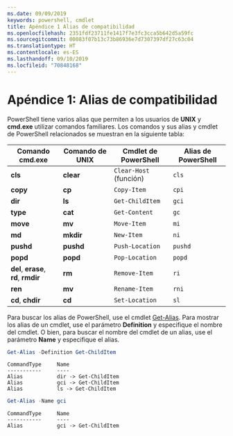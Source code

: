 ```yaml
---
ms.date: 09/09/2019
keywords: powershell, cmdlet
title: Apéndice 1 Alias de compatibilidad
ms.openlocfilehash: 2351fdf23711fe1417f7e3fc3cca5b642d5a59fc
ms.sourcegitcommit: 00083f07b13c73b86936e7d7307397df27c63c04
ms.translationtype: HT
ms.contentlocale: es-ES
ms.lasthandoff: 09/10/2019
ms.locfileid: "70848168"
---
```

# <a name="appendix-1---compatibility-aliases"></a>Apéndice 1: Alias de compatibilidad

PowerShell tiene varios alias que permiten a los usuarios de **UNIX** y **cmd.exe** utilizar comandos familiares.
Los comandos y sus alias y cmdlet de PowerShell relacionados se muestran en la siguiente tabla:

|Comando cmd.exe|Comando de UNIX|Cmdlet de PowerShell|Alias de PowerShell|
|---------------|----------------|--------------|------------|
|**cls**|**clear**|`Clear-Host` (función)|`cls`|
|**copy**|**cp**|`Copy-Item`|`cpi`|
|**dir**|**ls**|`Get-ChildItem`|`gci`|
|**type**|**cat**|`Get-Content`|`gc`|
|**move**|**mv**|`Move-Item`|`mi`|
|**md**|**mkdir**|`New-Item`|`ni`|
|**pushd**|**pushd**|`Push-Location`|`pushd`|
|**popd**|**popd**|`Pop-Location`|`popd`|
|**del**, **erase**, **rd**, **rmdir**|**rm**|`Remove-Item`|`ri`|
|**ren**|**mv**|`Rename-Item`|`rni`|
|**cd**, **chdir**|**cd**|`Set-Location`|`sl`|

Para buscar los alias de PowerShell, use el cmdlet [Get-Alias](/powershell/module/Microsoft.PowerShell.Utility/Get-Alias). Para mostrar los alias de un cmdlet, use el parámetro **Definition** y especifique el nombre del cmdlet.
O bien, para buscar el nombre del cmdlet de un alias, use el parámetro **Name** y especifique el alias.

```powershell
Get-Alias -Definition Get-ChildItem
```

```Output
CommandType     Name
-----------     ----
Alias           dir -> Get-ChildItem
Alias           gci -> Get-ChildItem
Alias           ls -> Get-ChildItem
```

```powershell
Get-Alias -Name gci
```

```Output
CommandType     Name
-----------     ----
Alias           gci -> Get-ChildItem
```
